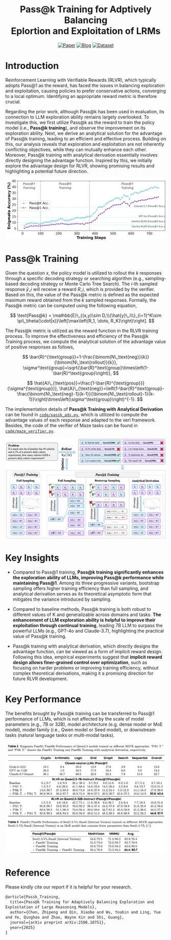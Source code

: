 <div align='center'>
<h1>Pass@k Training for Adptively Balancing<br>Eplortion and Exploitation of LRMs</h1>


<!-- TODO:  Thread,Paper,Dataset,Weights-->
[![Paper](https://img.shields.io/badge/paper-5f16a8?style=for-the-badge&logo=arxiv&logoColor=white)](https://arxiv.org/abs/2508.10751)
[![Blog](https://img.shields.io/badge/Code-3858bf?style=for-the-badge&logo=github)](https://github.com/RUCAIBox/Passk_Training/tree/main/code)
[![Dataset](https://img.shields.io/badge/Datasets-4d8cd8?style=for-the-badge&logo=huggingface&logoColor=white)](https://huggingface.co/datasets/RUC-AIBOX/Passk_Training_Maze)
</div>

# Introduction

Reinforcement Learning with Verifiable Rewards (RLVR), which typically adopts Pass@1 as the reward, has faced the issues in balancing exploration and exploitation, causing policies to prefer conservative actions, converging to a local optimum. Identifying an appropriate reward metric is therefore crucial.

Regarding the prior work, although Pass@k has been used in evaluation, its connection to LLM exploration ability remains largely overlooked. To investigate this, we first utilize Pass@k as the reward to train the policy model (i.e., **Pass@k training**), and observe the improvement on its exploration ability. Next, we derive an analytical solution for the advantage of Pass@k training, leading to an efficient and effective process. Building on this, our analysis reveals that exploration and exploitation are not inherently conflicting objectives, while they can mutually enhance each other. Moreover, Pass@k training with analytical derivation essentially involves directly designing the advantage function. Inspired by this, we initially explore the advantage design for RLVR, showing promising results and highlighting a potential future direction.

<div align='center'>

![](./figures/overview.jpg)
</div>

# Pass@k Training

Given the question $x$, the policy model is utilized to rollout the $k$ responses through a specific decoding strategy or searching algorithm (e.g., sampling-based decoding strategy or Monte Carlo Tree Search). The $i$-th sampled response $\hat{y}\_i$ will receive a reward $R\_i$, which is provided by the verifier. Based on this, the value of the Pass@k metric is defined as the expected maximum reward obtained from the $k$ sampled responses. Formally, the Pass@k metric can be computed using the following equation,

$$
\text{Pass@k} = \mathbb{E}\_{(x,y)\sim D,\\{\hat{y}\_i\\}_{i=1}^K\sim \pi\_\theta(\cdot|x)}\left[\max\left(R_1, \dots, R_K)\right)\right].
$$

The Pass@k metric is utilized as the reward function in the RLVR training process. To improve the effectiveness and efficiency of the Pass@k Training process, we compute the analytical solution of the advantage value of positive responses as follows,

$$
\bar{R}^{\text{group}}=1-\frac{\binom{N\_\text{neg}}{k}}{\binom{N\_\text{rollout}}{k}}, \sigma^\text{group}=\sqrt{\bar{R}^\text{group}\times\left(1-\bar{R}^\text{group}\right)},
$$

$$
\hat{A}\_{\text{pos}}=\frac{1-\bar{R}^{\text{group}}}{\sigma^{\text{group}}}, \hat{A}\_{\text{neg}}=\left(1-\bar{R}^\text{group}-\frac{\binom{N\_\text{neg}-1}{k-1}}{\binom{N\_\text{rollout}-1}{k-1}}\right)\times\left(\sigma^\text{group}\right)^{-1}.
$$

The implementation details of **Pass@k Training with Analytical Derivation** can be found in [`code/passk_adv.py`](code/passk_adv.py), which is utilized to compute the advantage values of each response and adapted to the verl framework.
Besides, the code of the verifier of Maze tasks can be found in [`code/maze_verifier.py`](code/maze_verifier.py).

<div align='center'>

![](./figures/framework.jpg)
</div>


# Key Insights

+ Compared to Pass@1 training, **Pass@k training significantly enhances the exploration ability of LLMs, improving Pass@k performance while maintaining Pass@1**. Among its three progressive variants, bootstrap sampling offers higher training efficiency than full sampling, and analytical derivation serves as its theoretical asymptotic form that mitigates the variance introduced by sampling.

+ Compared to baseline methods, Pass@k training is both robust to different values of K and generalizable across domains and tasks. **The enhancement of LLM exploration ability is helpful to improve their exploitation through continual training**, leading 7B LLM to surpass the powerful LLMs (e.g., GPT-4o and Claude-3.7), highlighting the practical value of Pass@k training.

+ Pass@k training with analytical derivation, which directly designs the advantage function, can be viewed as a form of implicit reward design. Following this idea, empirical experiments suggest that **implicit reward design allows finer-grained control over optimization**, such as focusing on harder problems or improving training efficiency, without complex theoretical derivations, making it a promising direction for future RLVR development.

# Key Performance

The benefits brought by Pass@k training can be transferred to Pass@1 performance of LLMs, which is not affected by the scale of model parameters (e.g., 7B or 32B), model architecture (e.g, dense model or MoE model), model family (i.e., Qwen model or Seed model), or downstream tasks (natural language tasks or multi-modal tasks).

<div align='center'>

![](./figures/main_results.jpg)
</div>


# Reference

Please kindly cite our report if it is helpful for your research.

```
@article{Passk_Training,
  title={Pass@k Training for Adaptively Balancing Exploration and Exploitation of Large Reasoning Models},
  author={Chen, Zhipeng and Qin, Xiaobo and Wu, Youbin and Ling, Yue and Ye, Qinghao and Zhao, Wayne Xin and Shi, Guang},
  journal={arXiv preprint arXiv:2508.10751},
  year={2025}
}
```
